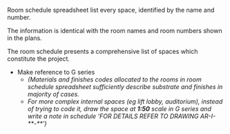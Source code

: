 <span class="transform-to-uppercase">Room schedule spreadsheet list every space, identified by the name and number.

The information is identical with the room names and room numbers shown in the plans.

The room schedule presents a comprehensive list of spaces which constitute the project.</span>

- Make reference to G series
    - _(Materials and finishes codes allocated to the rooms in room schedule spreadsheet sufficiently describe substrate and finishes in majority of cases._
    - _For more complex internal spaces (eg lift lobby, auditorium), instead of trying to code it, draw the space at **1:50** scale in G series and write a note in schedule ‘FOR DETAILS REFER TO DRAWING AR-I-\*\*-\*\*’)_
